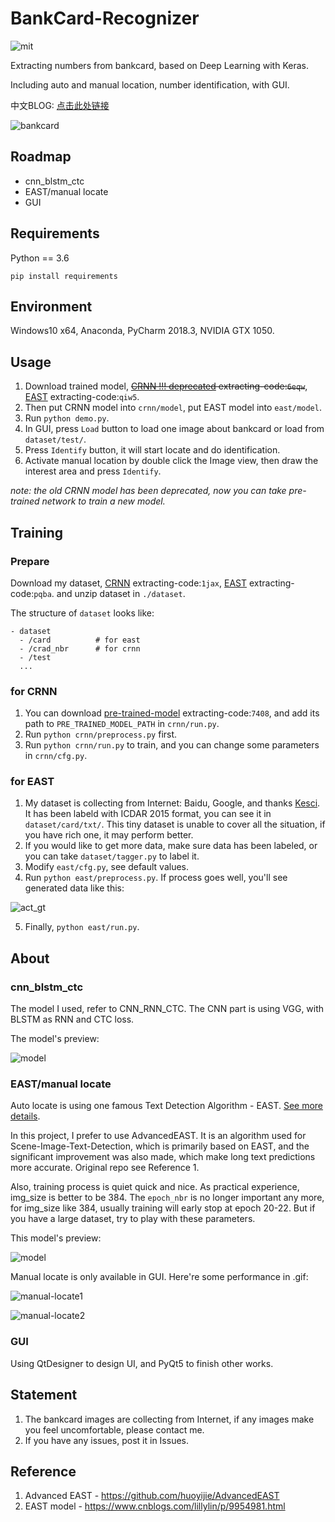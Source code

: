 # BankCard-Recognizer

![mit](https://img.shields.io/github/license/mashape/apistatus.svg)

Extracting numbers from bankcard, based on Deep Learning with Keras.

Including auto and manual location, number identification, with GUI.

中文BLOG: [点击此处链接](https://blog.csdn.net/qq_25000387/article/details/100024666)

![bankcard](./gui/icon/bankcard.png)


## Roadmap
* cnn_blstm_ctc
* EAST/manual locate
* GUI

## Requirements
Python == 3.6

`pip install requirements`

## Environment
Windows10 x64, Anaconda, PyCharm 2018.3, NVIDIA GTX 1050.

## Usage
1. Download trained model, ~~[CRNN !!! deprecated](https://pan.baidu.com/s/1Cyj1YHhHxlX-3Lgj0vQ35A) extracting-code:`6eqw`~~, 
[EAST](https://pan.baidu.com/s/1R-kD0HGTomS8O0JhXJ-hCA) extracting-code:`qiw5`. 
2. Then put CRNN model into `crnn/model`, put EAST model into `east/model`.
3. Run `python demo.py`.
4. In GUI, press `Load` button to load one image about bankcard or load from `dataset/test/`. 
5. Press `Identify` button, it will start locate and do identification.
6. Activate manual location by double click the Image view, then draw the interest area and press `Identify`.

*note: the old CRNN model has been deprecated, now you can take pre-trained network to train a new model.*

## Training
### Prepare
Download my dataset, [CRNN](https://pan.baidu.com/s/1Ji0ZOv-rMSPcN2W6uO0K5Q) extracting-code:`1jax`,
[EAST](https://pan.baidu.com/s/1UL1OdLEL-uNRQl8d11NkeQ) extracting-code:`pqba`. and unzip dataset in `./dataset`.

The structure of `dataset` looks like:
```
- dataset
  - /card          # for east
  - /crad_nbr      # for crnn
  - /test
  ...
```

### for CRNN
1. You can download [pre-trained-model](https://pan.baidu.com/s/1WseHv9ZzblGm4CO8YTvd_w) extracting-code:`7408`,
   and add its path to `PRE_TRAINED_MODEL_PATH` in `crnn/run.py`.
2. Run `python crnn/preprocess.py` first.
3. Run `python crnn/run.py` to train, and you can change some parameters in `crnn/cfg.py`.

### for EAST
1. My dataset is collecting from Internet: Baidu, Google, and thanks [Kesci](https://www.kesci.com/home/dataset/5954cf1372ead054a5e25870).
 It has been labeld with ICDAR 2015 format, you can see it in `dataset/card/txt/`. 
 This tiny dataset is unable to cover all the situation, if you have rich one, it may perform better.
2. If you would like to get more data, make sure data has been labeled, or you can take `dataset/tagger.py` to label it.
3. Modify `east/cfg.py`, see default values.
4. Run `python east/preprocess.py`. If process goes well, you'll see generated data like this:

![act_gt](./readme/act_gt_img_99.png)

5. Finally, `python east/run.py`.

## About
### cnn_blstm_ctc
The model I used, refer to CNN_RNN_CTC. The CNN part is using VGG, with BLSTM as RNN and CTC loss.

The model's preview:

![model](./readme/model.png)

### EAST/manual locate

Auto locate is using one famous Text Detection Algorithm - EAST. [See more details](https://zhuanlan.zhihu.com/p/37504120).

In this project, I prefer to use AdvancedEAST. It is an algorithm used for Scene-Image-Text-Detection, which is primarily based on EAST, and the significant improvement was also made, which make long text predictions more accurate. Original repo see Reference 1.

Also, training process is quiet quick and nice. As practical experience, img_size is better to be 384. The `epoch_nbr` is no longer important any more, for img_size like 384, usually training will early stop at epoch 20-22. But if you have a large dataset, try to play with these parameters.

This model's preview:

![model](./readme/east.png)

Manual locate is only available in GUI. Here're some performance in .gif:

![manual-locate1](./readme/manual-1.gif)

![manual-locate2](./readme/manual-2.gif)

### GUI
Using QtDesigner to design UI, and PyQt5 to finish other works.

## Statement
1. The bankcard images are collecting from Internet, if any images make you feel uncomfortable, please contact me.
2. If you have any issues, post it in Issues.

## Reference
1. Advanced EAST - https://github.com/huoyijie/AdvancedEAST
2. EAST model - https://www.cnblogs.com/lillylin/p/9954981.html 
